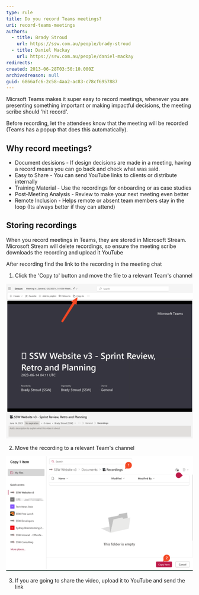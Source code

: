 ```yaml
---
type: rule
title: Do you record Teams meetings?
uri: record-teams-meetings
authors:
  - title: Brady Stroud
    url: https://ssw.com.au/people/brady-stroud
  - title: Daniel Mackay
    url: https://ssw.com.au/people/daniel-mackay
redirects:
created: 2013-06-28T03:50:10.000Z
archivedreason: null
guid: 6866afc6-2c58-4aa2-ac83-c78cf6957887
---
```


Micrsoft Teams makes it super easy to record meetings, whenever you are presenting something important or making impactful decisions, the meeting scribe should 'hit record'.

Before recording, let the attendees know that the meeting will be recorded (Teams has a popup that does this automatically).

## Why record meetings?
- Document desisions - If design decisions are made in a meeting, having a record means you can go back and check what was said.
- Easy to Share - You can send YouTube links to clients or distribute internally
- Training Material - Use the recordings for onboarding or as case studies
- Post-Meeting Analysis - Review to make your next meeting even better
- Remote Inclusion - Helps remote or absent team members stay in the loop (Its always better if they can attend)


## Storing recordings
When you record meetings in Teams, they are stored in Microsoft Stream. Microsoft Stream will delete recordings, so ensure the meeting scribe downloads the recording and upload it YouTube 

After recording find the link to the recording in the meeting chat
1. Click the 'Copy to' button and move the file to a relevant Team's channel

![Figure: Click 'Copy to'](copy-to-button-stream.png)

2. Move the recording to a relevant Team's channel

![Figure: Move recording to a better](stream-move-to-team.png)

3. If you are going to share the video, upload it to YouTube and send the link